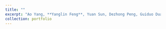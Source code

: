 ```yaml
---
title: ""
excerpt: "Ao Yang, **Yanglin Feng**, Yuan Sun, Dezhong Peng, Guiduo Duan, Yang Qin#, Noise-Robust Cross-modal Learning for Reliable 2D-3D Retrieval, Proceedings of the 33rd ACM International Conference on Multimedia, Oct. 27 - Oct. 31 2025. (**CCF-A**)"
collection: portfolio
---
```

